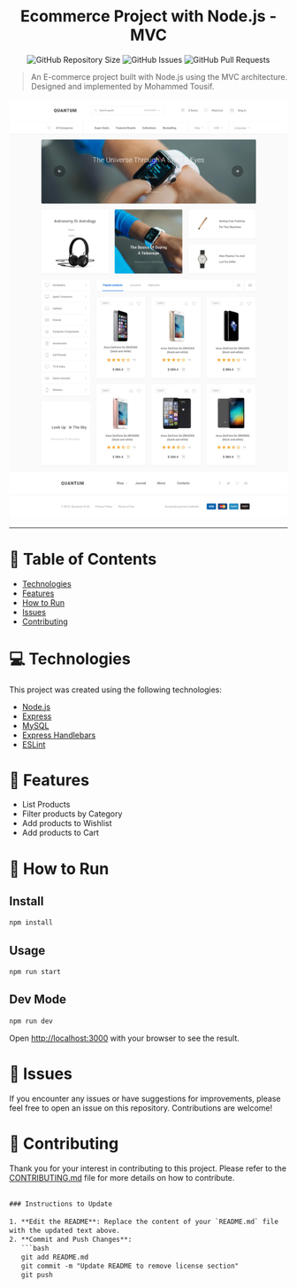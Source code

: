 <h1 align="center">Ecommerce Project with Node.js - MVC</h1>

<p align="center">
  <img alt="GitHub Repository Size" src="https://img.shields.io/github/repo-size/MohammedTou6if/E-Commerce-Website?color=03B0E8" />
  <img alt="GitHub Issues" src="https://img.shields.io/github/issues/MohammedTou6if/E-Commerce-Website?color=03B0E8" />
  <img alt="GitHub Pull Requests" src="https://img.shields.io/github/issues-pr/MohammedTou6if/E-Commerce-Website?color=03B0E8" />
</p>

> An E-commerce project built with Node.js using the MVC architecture. Designed and implemented by Mohammed Tousif.

<div align="center">
  <img src="Ecommerce.jpg" width="720">
</div>

---

# :pushpin: Table of Contents

* [Technologies](#computer-technologies)
* [Features](#rocket-features)
* [How to Run](#construction_worker-how-to-run)
* [Issues](#bug-issues)
* [Contributing](#tada-contributing)

# :computer: Technologies
This project was created using the following technologies:
<ul>
  <li><a href="https://nodejs.org/en/">Node.js</a></li>
  <li><a href="https://expressjs.com/">Express</a></li>
  <li><a href="https://github.com/mysqljs/mysql">MySQL</a></li>
  <li><a href="https://www.npmjs.com/package/express-handlebars">Express Handlebars</a></li>
  <li><a href="https://eslint.org/">ESLint</a></li>
</ul>

# :rocket: Features

- List Products
- Filter products by Category
- Add products to Wishlist
- Add products to Cart

# :construction_worker: How to Run
## Install

```sh
npm install

```

## Usage

```sh
npm run start
```

## Dev Mode

```sh
npm run dev
```

Open [http://localhost:3000](http://localhost:3000) with your browser to see the result.

# :bug: Issues

If you encounter any issues or have suggestions for improvements, please feel free to open an issue on this repository. Contributions are welcome!

# :tada: Contributing

Thank you for your interest in contributing to this project. Please refer to the [CONTRIBUTING.md](./CONTRIBUTING.md) file for more details on how to contribute.
```

### Instructions to Update

1. **Edit the README**: Replace the content of your `README.md` file with the updated text above.
2. **Commit and Push Changes**:
   ```bash
   git add README.md
   git commit -m "Update README to remove license section"
   git push
   ```




